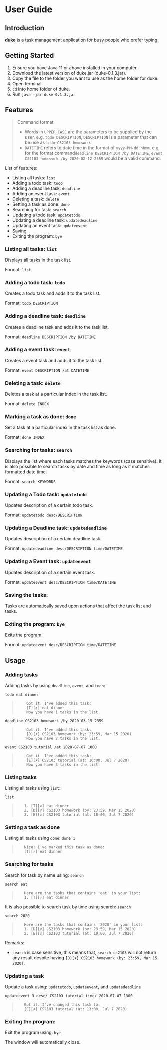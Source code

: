 # User Guide

## Introduction

**duke** is a task management application for busy people who prefer typing.

## Getting Started

1. Ensure you have Java 11 or above installed in your computer.
2. Download the latest version of duke.jar (duke-0.1.3.jar).
3. Copy the file to the folder you want to use as the home folder for duke.
4. Open terminal
5. `cd` into home folder of duke.
6. Run `java -jar duke-0.1.3.jar`

## Features 

> Command format
> * Words in `UPPER_CASE` are the parameters to be supplied by the user, 
> e.g. `todo DESCRIPTION`, `DESCRIPTION` is a parameter that can be use as 
> `todo CS2103 homework`
> * `DATETIME` refers to date time in the format of `yyyy-MM-dd hhmm`, 
> e.g. for the format command`deadline DESCRIPTION /by DATETIME`, 
> `event CS2103 homework /by 2020-02-12 2359` would be a valid command.

List of features:
* Listing all tasks: `list`
* Adding a todo task: `todo`
* Adding a deadline task: `deadline`
* Adding an event task: `event`
* Deleting a task: `delete`
* Setting a task as done: `done`
* Searching for task: `search`
* Updating a todo task: `updatetodo`
* Updating a deadline task: `updatedeadline`
* Updating an event task: `updateevent`
* Saving
* Exiting the program: `bye`

### Listing all tasks: `list`
Displays all tasks in the task list.

Format: `list`

### Adding a todo task: `todo`
Creates a todo task and adds it to the task list.

Format: `todo DESCRIPTION`

### Adding a deadline task: `deadline`
Creates a deadline task and adds it to the task list.

Format: `deadline DESCRIPTION /by DATETIME`

### Adding a event task: `event`
Creates a event task and adds it to the task list.

Format: `event DESCRIPTION /at DATETIME`

### Deleting a task: `delete`
Deletes a task at a particular index in the task list.

Format: `delete INDEX`

### Marking a task as done: `done`
Set a task at a particular index in the task list as done.

Format: `done INDEX`

### Searching for tasks: `search`
Displays the list where each tasks matches the keywords (case sensitive). 
It is also possible to search tasks by date and time as long as it matches formatted
date time.

Format: `search KEYWORDS`

### Updating a Todo task: `updatetodo`
Updates description of a certain todo task.

Format: `updatetodo desc/DESCRIPTION`

### Updating a Deadline task: `updatedeadline`
Updates description of a certain deadline task.

Format: `updatedeadline desc/DESCRIPTION time/DATETIME`

### Updating a Event task: `updateevent`
Updates description of a certain event task.

Format: `updateevent desc/DESCRIPTION time/DATETIME`

### Saving the tasks: 
Tasks are automatically saved upon actions that affect the task list and tasks.

### Exiting the program: `bye`
Exits the program.

Format: `updateevent desc/DESCRIPTION time/DATETIME`


## Usage

### Adding tasks

Adding tasks by using `deadline`, `event`, and `todo`:

`todo eat dinner`
> ```$xslt
>     Got it. I've added this task:
>     [T][✗] eat dinner
>     Now you have 1 tasks in the list.
>```

`deadline CS2103 homework /by 2020-03-15 2359`
> ```$xslt
>     Got it. I've added this task:
>     [D][✗] CS2103 homework (by: 23:59, Mar 15 2020)
>     Now you have 2 tasks in the list.
>```

`event CS2103 tutorial /at 2020-07-07 1000`
> ```$xslt
>     Got it. I've added this task:
>     [E][✗] CS2103 tutorial (at: 10:00, Jul 7 2020)
>     Now you have 3 tasks in the list.
>```

### Listing tasks
Listing all tasks using `list`:

`list`
> ```$xslt
>    1. [T][✗] eat dinner
>    2. [D][✗] CS2103 homework (by: 23:59, Mar 15 2020)
>    3. [E][✗] CS2103 tutorial (at: 10:00, Jul 7 2020)
> ```

### Setting a task as done
Listing all tasks using `done`:
`done 1`
> ```$xslt
>    Nice! I've marked this task as done:
>    [T][✓] eat dinner
>```

### Searching for tasks 
Search for task by name using: `search`

`search eat`
> ```$xslt
>    Here are the tasks that contains 'eat' in your list:
>    1. [T][✓] eat dinner
>```

It is also possible to search task by time using search: `search`

`search 2020`
> ```$xslt
>    Here are the tasks that contains '2020' in your list:
>    1. [D][✗] CS2103 homework (by: 23:59, Mar 15 2020)
>    2. [E][✗] CS2103 tutorial (at: 10:00, Jul 7 2020)
>```

Remarks: 
 * `search` is case sensitive, this means that, `search cs2103` will not 
return any result despite having `[D][✗] CS2103 homework (by: 23:59, Mar 15 2020)`.

### Updating a task
Update a task using: `updatetodo`, `updateevent`, and `updatedeadline`

`updateevent 3 desc/ CS2103 tutorial time/ 2020-07-07 1300` 
> ```$xslt
>    Got it. I've changed this task to:
>    [E][✗] CS2103 tutorial (at: 13:00, Jul 7 2020)
>```

### Exiting the program:
Exit the program using: `bye`

The window will automatically close.